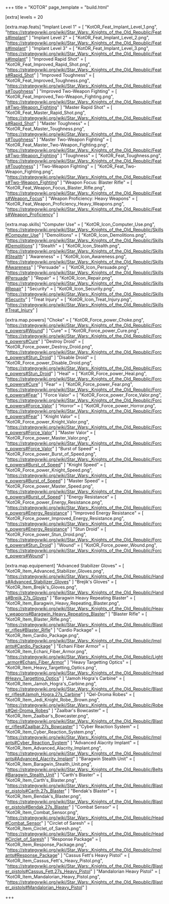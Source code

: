 +++
title         = "KOTOR"
page_template = "build.html"

[extra]
levels      = 20

[extra.map.feats]
"Implant Level 1" = [
  "KotOR_Feat_Implant_Level_1.png",
  "https://strategywiki.org/wiki/Star_Wars:_Knights_of_the_Old_Republic/Feats#Implant"
]
"Implant Level 2" = [
  "KotOR_Feat_Implant_Level_2.png",
  "https://strategywiki.org/wiki/Star_Wars:_Knights_of_the_Old_Republic/Feats#Implant"
]
"Implant Level 3" = [
  "KotOR_Feat_Implant_Level_3.png",
  "https://strategywiki.org/wiki/Star_Wars:_Knights_of_the_Old_Republic/Feats#Implant"
]
"Improved Rapid Shot" = [
  "KotOR_Feat_Improved_Rapid_Shot.png",
  "https://strategywiki.org/wiki/Star_Wars:_Knights_of_the_Old_Republic/Feats#Rapid_Shot"
]
"Improved Toughness" = [
  "KotOR_Feat_Improved_Toughness.png",
  "https://strategywiki.org/wiki/Star_Wars:_Knights_of_the_Old_Republic/Feats#Toughness"
]
"Improved Two-Weapon Fighting" = [
  "KotOR_Feat_Improved_Two-Weapon_Fighting.png",
  "https://strategywiki.org/wiki/Star_Wars:_Knights_of_the_Old_Republic/Feats#Two-Weapon_Fighting"
]
"Master Rapid Shot" = [
  "KotOR_Feat_Master_Rapid_Shot.png",
  "https://strategywiki.org/wiki/Star_Wars:_Knights_of_the_Old_Republic/Feats#Rapid_Shot"
]
"Master Toughness" = [
  "KotOR_Feat_Master_Toughness.png",
  "https://strategywiki.org/wiki/Star_Wars:_Knights_of_the_Old_Republic/Feats#Toughness"
]
"Master Two-Weapon Fighting" = [
  "KotOR_Feat_Master_Two-Weapon_Fighting.png",
  "https://strategywiki.org/wiki/Star_Wars:_Knights_of_the_Old_Republic/Feats#Two-Weapon_Fighting"
]
"Toughness" = [
  "KotOR_Feat_Toughness.png",
  "https://strategywiki.org/wiki/Star_Wars:_Knights_of_the_Old_Republic/Feats#Toughness"
]
"Two-Weapon Fighting" = [
  "KotOR_Feat_Two-Weapon_Fighting.png",
  "https://strategywiki.org/wiki/Star_Wars:_Knights_of_the_Old_Republic/Feats#Two-Weapon_Fighting"
]
"Weapon Focus: Blaster Rifle" = [
  "KotOR_Feat_Weapon_Focus_Blaster_Rifle.png",
  "https://strategywiki.org/wiki/Star_Wars:_Knights_of_the_Old_Republic/Feats#Weapon_Focus"
]
"Weapon Proficiency: Heavy Weapons" = [
  "KotOR_Feat_Weapon_Proficiency_Heavy_Weapons.png",
  "https://strategywiki.org/wiki/Star_Wars:_Knights_of_the_Old_Republic/Feats#Weapon_Proficiency"
]

[extra.map.skills]
"Computer Use" = [
  "KotOR_Icon_Computer_Use.png",
  "https://strategywiki.org/wiki/Star_Wars:_Knights_of_the_Old_Republic/Skills#Computer_Use"
]
"Demolitions" = [
  "KotOR_Icon_Demolitions.png",
  "https://strategywiki.org/wiki/Star_Wars:_Knights_of_the_Old_Republic/Skills#Demolitions"
]
"Stealth" = [
  "KotOR_Icon_Stealth.png",
  "https://strategywiki.org/wiki/Star_Wars:_Knights_of_the_Old_Republic/Skills#Stealth"
]
"Awareness" = [
  "KotOR_Icon_Awareness.png",
  "https://strategywiki.org/wiki/Star_Wars:_Knights_of_the_Old_Republic/Skills#Awareness"
]
"Persuade" = [
  "KotOR_Icon_Persuade.png",
  "https://strategywiki.org/wiki/Star_Wars:_Knights_of_the_Old_Republic/Skills#Persuade"
]
"Repair" = [
  "KotOR_Icon_Repair.png",
  "https://strategywiki.org/wiki/Star_Wars:_Knights_of_the_Old_Republic/Skills#Repair"
]
"Security" = [
  "KotOR_Icon_Security.png",
  "https://strategywiki.org/wiki/Star_Wars:_Knights_of_the_Old_Republic/Skills#Security"
]
"Treat Injury" = [
  "KotOR_Icon_Treat_Injury.png",
  "https://strategywiki.org/wiki/Star_Wars:_Knights_of_the_Old_Republic/Skills#Treat_Injury"
]

[extra.map.powers]
"Choke" = [
  "KotOR_Force_power_Choke.png",
  "https://strategywiki.org/wiki/Star_Wars:_Knights_of_the_Old_Republic/Force_powers#Wound"
]
"Cure" = [
  "KotOR_Force_power_Cure.png",
  "https://strategywiki.org/wiki/Star_Wars:_Knights_of_the_Old_Republic/Force_powers#Cure"
]
"Destroy Droid" = [
  "KotOR_Force_power_Destroy_Droid.png",
  "https://strategywiki.org/wiki/Star_Wars:_Knights_of_the_Old_Republic/Force_powers#Stun_Droid"
]
"Disable Droid" = [
  "KotOR_Force_power_Disable_Droid.png",
  "https://strategywiki.org/wiki/Star_Wars:_Knights_of_the_Old_Republic/Force_powers#Stun_Droid"
]
"Heal" = [
  "KotOR_Force_power_Heal.png",
  "https://strategywiki.org/wiki/Star_Wars:_Knights_of_the_Old_Republic/Force_powers#Cure"
]
"Fear" = [
  "KotOR_Force_power_Fear.png",
  "https://strategywiki.org/wiki/Star_Wars:_Knights_of_the_Old_Republic/Force_powers#Fear"
]
"Force Valor" = [
  "KotOR_Force_power_Force_Valor.png",
  "https://strategywiki.org/wiki/Star_Wars:_Knights_of_the_Old_Republic/Force_powers#Force_Valor"
]
"Horror" = [
  "KotOR_Force_power_Horror.png",
  "https://strategywiki.org/wiki/Star_Wars:_Knights_of_the_Old_Republic/Force_powers#Fear"
]
"Knight Valor" = [
  "KotOR_Force_power_Knight_Valor.png",
  "https://strategywiki.org/wiki/Star_Wars:_Knights_of_the_Old_Republic/Force_powers#Force_Valor"
]
"Master Valor" = [
  "KotOR_Force_power_Master_Valor.png",
  "https://strategywiki.org/wiki/Star_Wars:_Knights_of_the_Old_Republic/Force_powers#Force_Valor"
]
"Burst of Speed" = [
  "KotOR_Force_power_Burst_of_Speed.png",
  "https://strategywiki.org/wiki/Star_Wars:_Knights_of_the_Old_Republic/Force_powers#Burst_of_Speed"
]
"Knight Speed" = [
  "KotOR_Force_power_Knight_Speed.png",
  "https://strategywiki.org/wiki/Star_Wars:_Knights_of_the_Old_Republic/Force_powers#Burst_of_Speed"
]
"Master Speed" = [
  "KotOR_Force_power_Master_Speed.png",
  "https://strategywiki.org/wiki/Star_Wars:_Knights_of_the_Old_Republic/Force_powers#Burst_of_Speed"
]
"Energy Resistance" = [
  "KotOR_Force_power_Energy_Resistance.png",
  "https://strategywiki.org/wiki/Star_Wars:_Knights_of_the_Old_Republic/Force_powers#Energy_Resistance"
]
"Improved Energy Resistance" = [
  "KotOR_Force_power_Improved_Energy_Resistance.png",
  "https://strategywiki.org/wiki/Star_Wars:_Knights_of_the_Old_Republic/Force_powers#Energy_Resistance"
]
"Stun Droid" = [
  "KotOR_Force_power_Stun_Droid.png",
  "https://strategywiki.org/wiki/Star_Wars:_Knights_of_the_Old_Republic/Force_powers#Stun_Droid"
]
"Wound" = [
  "KotOR_Force_power_Wound.png",
  "https://strategywiki.org/wiki/Star_Wars:_Knights_of_the_Old_Republic/Force_powers#Wound"
]

[extra.map.equipement]
"Advanced Stabilizer Gloves" = [
  "KotOR_Item_Advanced_Stabilizer_Gloves.png",
  "https://strategywiki.org/wiki/Star_Wars:_Knights_of_the_Old_Republic/Hands#Advanced_Stabilizer_Gloves"
]
"Brejik's Gloves" = [
  "KotOR_Item_Brejik's_Gloves.png",
  "https://strategywiki.org/wiki/Star_Wars:_Knights_of_the_Old_Republic/Hands#Brejik.27s_Gloves"
]
"Baragwin Heavy Repeating Blaster" = [
  "KotOR_Item_Baragwin_Heavy_Repeating_Blaster.png",
  "https://strategywiki.org/wiki/Star_Wars:_Knights_of_the_Old_Republic/Heavy_weapons#Baragwin_Heavy_Repeating_Blaster"
]
"Blaster Rifle" = [
  "KotOR_Item_Blaster_Rifle.png",
  "https://strategywiki.org/wiki/Star_Wars:_Knights_of_the_Old_Republic/Blaster_rifles#Blaster_Rifle"
]
"Cardio Package" = [
  "KotOR_Item_Cardio_Package.png",
  "https://strategywiki.org/wiki/Star_Wars:_Knights_of_the_Old_Republic/Implants#Cardio_Package"
]
"Echani Fiber Armor" = [
  "KotOR_Item_Echani_Fiber_Armor.png",
  "https://strategywiki.org/wiki/Star_Wars:_Knights_of_the_Old_Republic/Light_armor#Echani_Fiber_Armor"
]
"Heavy Targetting Optics" = [
  "KotOR_Item_Heavy_Targetting_Optics.png",
  "https://strategywiki.org/wiki/Star_Wars:_Knights_of_the_Old_Republic/Head#Heavy_Targetting_Optics"
]
"Jamoh Hogra's Carbine" = [
  "KotOR_Item_Jamoh_Hogra's_Carbine.png",
  "https://strategywiki.org/wiki/Star_Wars:_Knights_of_the_Old_Republic/Blaster_rifles#Jamoh_Hogra.27s_Carbine"
]
"Qel-Droma Robes" = [
  "KotOR_Item_Jedi_Knight_Robe,_Brown.png",
  "https://strategywiki.org/wiki/Star_Wars:_Knights_of_the_Old_Republic/Robes#Qel-Droma_Robes"
]
"Zaalbar's Bowcaster" = [
  "KotOR_Item_Zaalbar's_Bowcaster.png",
  "https://strategywiki.org/wiki/Star_Wars:_Knights_of_the_Old_Republic/Blaster_rifles#Zaalbar.27s_Bowcaster"
]
"Cyber Reaction System" = [
  "KotOR_Item_Cyber_Reaction_System.png",
  "https://strategywiki.org/wiki/Star_Wars:_Knights_of_the_Old_Republic/Implants#Cyber_Reaction_System"
]
"Advanced Alacrity Implant" = [
  "KotOR_Item_Advanced_Alacrity_Implant.png",
  "https://strategywiki.org/wiki/Star_Wars:_Knights_of_the_Old_Republic/Implants#Advanced_Alacrity_Implant"
]
"Baragwin Stealth Unit" = [
  "KotOR_Item_Baragwin_Stealth_Unit.png",
  "https://strategywiki.org/wiki/Star_Wars:_Knights_of_the_Old_Republic/Belts#Baragwin_Stealth_Unit"
]
"Carth's Blaster" = [
  "KotOR_Item_Carth's_Blaster.png",
  "https://strategywiki.org/wiki/Star_Wars:_Knights_of_the_Old_Republic/Blaster_pistols#Carth.27s_Blaster"
]
"Bendak's Blaster" = [
  "KotOR_Item_Bendak's_Blaster.png",
  "https://strategywiki.org/wiki/Star_Wars:_Knights_of_the_Old_Republic/Blaster_pistols#Bendak.27s_Blaster"
]
"Combat Sensor" = [
  "KotOR_Item_Combat_Sensor.png",
  "https://strategywiki.org/wiki/Star_Wars:_Knights_of_the_Old_Republic/Head#Combat_Sensor"
]
"Circlet of Saresh" = [
  "KotOR_Item_Circlet_of_Saresh.png",
  "https://strategywiki.org/wiki/Star_Wars:_Knights_of_the_Old_Republic/Head#Circlet_of_Saresh"
]
"Response Package" = [
  "KotOR_Item_Response_Package.png",
  "https://strategywiki.org/wiki/Star_Wars:_Knights_of_the_Old_Republic/Implants#Response_Package"
]
"Cassus Fett's Heavy Pistol" = [
  "KotOR_Item_Cassus_Fett's_Heavy_Pistol.png",
  "https://strategywiki.org/wiki/Star_Wars:_Knights_of_the_Old_Republic/Blaster_pistols#Cassus_Fett.27s_Heavy_Pistol"
]
"Mandalorian Heavy Pistol" = [
  "KotOR_Item_Mandalorian_Heavy_Pistol.png",
  "https://strategywiki.org/wiki/Star_Wars:_Knights_of_the_Old_Republic/Blaster_pistols#Mandalorian_Heavy_Pistol"
]

+++